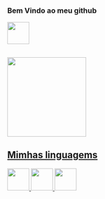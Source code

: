 ### Bem Vindo ao meu github

<div>
 <img height="50em" src="https://cdn.jsdelivr.net/gh/devicons/devicon@latest/icons/linux/linux-original.svg" />
</div>
          

##
 <div>
  <a href="https://github.com/Ewerton23929">
  <img height="180em" src="https://github-readme-stats.vercel.app/api/top-langs/?username=Ewerton23929dev&layout=compact&langs_count=16&theme=dark"/>
</div>

  
## Mimhas linguagems
<div>
 <img height="50em" src="https://cdn.jsdelivr.net/gh/devicons/devicon@latest/icons/cplusplus/cplusplus-original.svg" />
 
  <img height="50em" src="https://cdn.jsdelivr.net/gh/devicons/devicon@latest/icons/python/python-original.svg" />
   
  <img height="50em" src="https://cdn.jsdelivr.net/gh/devicons/devicon@latest/icons/bash/bash-original.svg" />
                 
</div>
